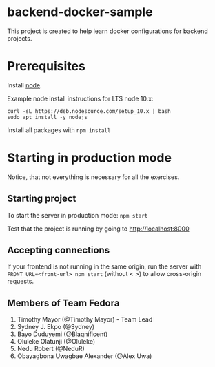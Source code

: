 # backend-docker-sample

This project is created to help learn docker configurations for backend projects.

# Prerequisites

Install [node](https://nodejs.org/en/download/). 

Example node install instructions for LTS node 10.x:
```
curl -sL https://deb.nodesource.com/setup_10.x | bash
sudo apt install -y nodejs
```

Install all packages with `npm install`

# Starting in production mode
Notice, that not everything is necessary for all the exercises.

## Starting project

To start the server in production mode: `npm start`

Test that the project is running by going to <http://localhost:8000>

## Accepting connections

If your frontend is not running in the same origin, run the server with `FRONT_URL=<front-url> npm start` (without < >) to allow cross-origin requests.

## Members of Team Fedora
1. Timothy Mayor (@Timothy Mayor) - Team Lead
2. Sydney J. Ekpo (@Sydney)
3. Bayo Duduyemi (@Blaqnificent)
4. Oluleke Olatunji (@Oluleke)
5. Nedu Robert (@NeduR)
6. Obayagbona Uwagbae Alexander (@Alex Uwa)

